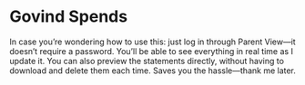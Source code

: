 # Govind Spends
In case you’re wondering how to use this: just log in through Parent View—it doesn’t require a password. You’ll be able to see everything in real time as I update it. You can also preview the statements directly, without having to download and delete them each time. Saves you the hassle—thank me later.
